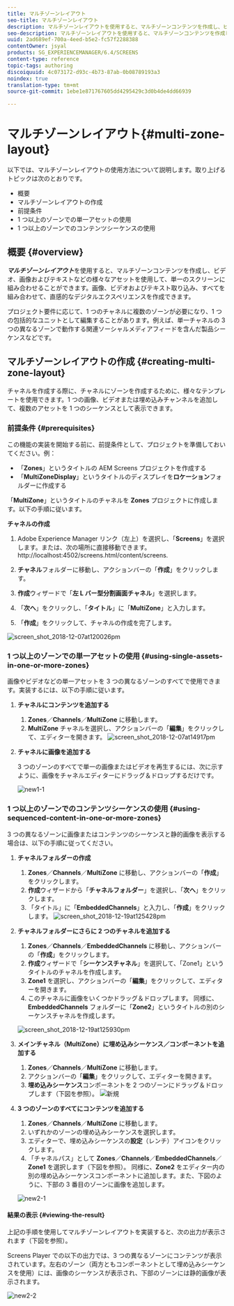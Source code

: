 ```yaml
---
title: マルチゾーンレイアウト
seo-title: マルチゾーンレイアウト
description: マルチゾーンレイアウトを使用すると、マルチゾーンコンテンツを作成し、ビデオ、画像およびテキストなどの様々なアセットを使用して、単一のスクリーンに組み合わせることができます。このページでは、この機能について詳しく見ていきます。
seo-description: マルチゾーンレイアウトを使用すると、マルチゾーンコンテンツを作成し、ビデオ、画像およびテキストなどの様々なアセットを使用して、単一のスクリーンに組み合わせることができます。このページでは、この機能について詳しく見ていきます。
uuid: 2ad689ef-700a-4eed-b5e2-fc57f2288388
contentOwner: jsyal
products: SG_EXPERIENCEMANAGER/6.4/SCREENS
content-type: reference
topic-tags: authoring
discoiquuid: 4c073172-d93c-4b73-87ab-0b08789193a3
noindex: true
translation-type: tm+mt
source-git-commit: 1ebe1e871767605dd4295429c3d0b4de4dd66939

---
```



# マルチゾーンレイアウト{#multi-zone-layout}

以下では、マルチゾーンレイアウトの使用方法について説明します。取り上げるトピックは次のとおりです。

* 概要
* マルチゾーンレイアウトの作成
* 前提条件
* 1 つ以上のゾーンでの単一アセットの使用
* 1 つ以上のゾーンでのコンテンツシーケンスの使用

## 概要 {#overview}

***マルチゾーンレイアウト***&#x200B;を使用すると、マルチゾーンコンテンツを作成し、ビデオ、画像およびテキストなどの様々なアセットを使用して、単一のスクリーンに組み合わせることができます。画像、ビデオおよびテキスト取り込み、すべてを組み合わせて、直感的なデジタルエクスペリエンスを作成できます。

プロジェクト要件に応じて、1 つのチャネルに複数のゾーンが必要になり、1 つの包括的なユニットとして編集することがあります。例えば、単一チャネルの 3 つの異なるゾーンで動作する関連ソーシャルメディアフィードを含んだ製品シーケンスなどです。

## マルチゾーンレイアウトの作成 {#creating-multi-zone-layout}

チャネルを作成する際に、チャネルにゾーンを作成するために、様々なテンプレートを使用できます。1 つの画像、ビデオまたは埋め込みチャンネルを追加して、複数のアセットを 1 つのシーケンスとして表示できます。

### 前提条件 {#prerequisites}

この機能の実装を開始する前に、前提条件として、プロジェクトを準備しておいてください。例：

* 「**Zones**」というタイトルの AEM Screens プロジェクトを作成する
* 「**MultiZoneDisplay**」というタイトルのディスプレイを&#x200B;**ロケーション**&#x200B;フォルダーに作成する

「**MultiZone**」というタイトルのチャネルを **Zones** プロジェクトに作成します。以下の手順に従います。

**チャネルの作成**

1. Adobe Experience Manager リンク（左上）を選択し、「**Screens**」を選択します。または、次の場所に直接移動できます。http://localhost:4502/screens.html/content/screens.
1. **チャネル**&#x200B;フォルダーに移動し、アクションバーの「**作成**」をクリックします。

1. **作成**&#x200B;ウィザードで「**左 L バー型分割画面チャネル**」を選択します。

1. 「**次へ**」をクリックし、「**タイトル**」に「**MultiZone**」と入力します。

1. 「**作成**」をクリックして、チャネルの作成を完了します。

![screen_shot_2018-12-07at120026pm](assets/screen_shot_2018-12-07at120026pm.png)

### 1 つ以上のゾーンでの単一アセットの使用 {#using-single-assets-in-one-or-more-zones}

画像やビデオなどの単一アセットを 3 つの異なるゾーンのすべてで使用できます。実装するには、以下の手順に従います。

1. **チャネルにコンテンツを追加する**

   1. **Zones**／**Channels**／**MultiZone** に移動します。
   1. **MultiZone** チャネルを選択し、アクションバーの「**編集**」をクリックして、エディターを開きます。
   ![screen_shot_2018-12-07at14917pm](assets/screen_shot_2018-12-07at14917pm.png)

1. **チャネルに画像を追加する**

   3 つのゾーンのすべてで単一の画像またはビデオを再生するには、次に示すように、画像をチャネルエディターにドラッグ＆ドロップするだけです。

   ![new1-1](assets/new1-1.gif)

### 1 つ以上のゾーンでのコンテンツシーケンスの使用 {#using-sequenced-content-in-one-or-more-zones}

3 つの異なるゾーンに画像またはコンテンツのシーケンスと静的画像を表示する場合は、以下の手順に従ってください。

1. **チャネルフォルダーの作成**

   1. **Zones**／**Channels**／**MultiZone** に移動し、アクションバーの「**作成**」をクリックします。
   1. **作成**&#x200B;ウィザードから「**チャネルフォルダー**」を選択し、「**次へ**」をクリックします。
   1. 「タイトル」に「**EmbeddedChannels**」と入力し、「**作成**」をクリックします。
   ![screen_shot_2018-12-19at125428pm](assets/screen_shot_2018-12-19at125428pm.png)

1. **チャネルフォルダーにさらに 2 つのチャネルを追加する**

   1. **Zones**／**Channels**／**EmbeddedChannels** に移動し、アクションバーの「**作成**」をクリックします。
   1. **作成**&#x200B;ウィザードで「**シーケンスチャネル**」を選択して、「Zone1」というタイトルのチャネルを作成します。
   1. **Zone1** を選択し、アクションバーの「**編集**」をクリックして、エディターを開きます。
   1. このチャネルに画像をいくつかドラッグ＆ドロップします。
   同様に、**EmbeddedChannels** フォルダーに「**Zone2**」というタイトルの別のシーケンスチャネルを作成します。

   ![screen_shot_2018-12-19at125930pm](assets/screen_shot_2018-12-19at125930pm.png)

1. **メインチャネル（MultiZone）に埋め込みシーケンス／コンポーネントを追加する**

   1. **Zones**／**Channels**／**MultiZone** に移動します。
   1. アクションバーの「**編集**」をクリックして、エディターを開きます。
   1. **埋め込みシーケンス**&#x200B;コンポーネントを 2 つのゾーンにドラッグ＆ドロップします（下図を参照）。
   ![新規](assets/new.gif)

1. **3 つのゾーンのすべてにコンテンツを追加する**

   1. **Zones**／**Channels**／**MultiZone** に移動します。
   1. いずれかのゾーンの埋め込みシーケンスを選択します。
   1. エディターで、埋め込みシーケンスの&#x200B;**設定**（レンチ）アイコンをクリックします。
   1. 「チャネルパス」として **Zones**／**Channels**／**EmbeddedChannels**／**Zone1** を選択します（下図を参照）。
   同様に、**Zone2** をエディター内の別の埋め込みシーケンスコンポーネントに追加します。また、下図のように、下部の 3 番目のゾーンに画像を追加します。

   ![new2-1](assets/new2-1.gif)

#### 結果の表示 {#viewing-the-result}

上記の手順を使用してマルチゾーンレイアウトを実装すると、次の出力が表示されます（下図を参照）。

Screens Player での以下の出力では、3 つの異なるゾーンにコンテンツが表示されています。左右のゾーン（両方ともコンポーネントとして埋め込みシーケンスを使用）には、画像のシーケンスが表示され、下部のゾーンには静的画像が表示されます。

![new2-2](assets/new2-2.gif)

